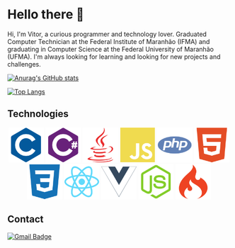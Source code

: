 # Hello there 🚀


Hi, I'm Vitor, a curious programmer and technology lover. Graduated Computer Technician at the Federal Institute of Maranhão (IFMA) and graduating in Computer Science at the Federal University of Maranhão (UFMA). I'm always looking for learning and looking for new projects and challenges.

[![Anurag's GitHub stats](https://github-readme-stats.vercel.app/api?username=dvitorsantos)](https://github.com/anuraghazra/github-readme-stats)

[![Top Langs](https://github-readme-stats.vercel.app/api/top-langs/?username=dvitorsantos)](https://github.com/anuraghazra/github-readme-stats)

## Technologies
<p align="center">
<img height="80" src="https://raw.githubusercontent.com/devicons/devicon/master/icons/c/c-plain.svg">
<img height="80" src="https://raw.githubusercontent.com/devicons/devicon/master/icons/csharp/csharp-plain.svg">
<img height="80" src="https://raw.githubusercontent.com/devicons/devicon/master/icons/java/java-plain.svg">
<img height="80" src="https://raw.githubusercontent.com/devicons/devicon/master/icons/javascript/javascript-plain.svg">
<img height="80" src="https://raw.githubusercontent.com/devicons/devicon/master/icons/php/php-plain.svg">
<img height="80" src="https://raw.githubusercontent.com/devicons/devicon/master/icons/html5/html5-plain.svg">
<img height="80" src="https://raw.githubusercontent.com/devicons/devicon/master/icons/css3/css3-plain.svg">
<img height="80" src="https://raw.githubusercontent.com/devicons/devicon/master/icons/react/react-original.svg">
<img height="80" src="https://raw.githubusercontent.com/devicons/devicon/master/icons/vuejs/vuejs-plain.svg">
<img height="80" src="https://raw.githubusercontent.com/devicons/devicon/master/icons/nodejs/nodejs-plain.svg">
<img height="80" src="https://raw.githubusercontent.com/devicons/devicon/master/icons/codeigniter/codeigniter-plain.svg">
</p>

## Contact
[![Gmail Badge](https://img.shields.io/badge/-vitoralannl@gmail.com-c14438?style=flat-square&logo=Gmail&logoColor=white&link=mailto:vitoralannl@gmail.com)](mailto:vitoralannl@gmail.com)
